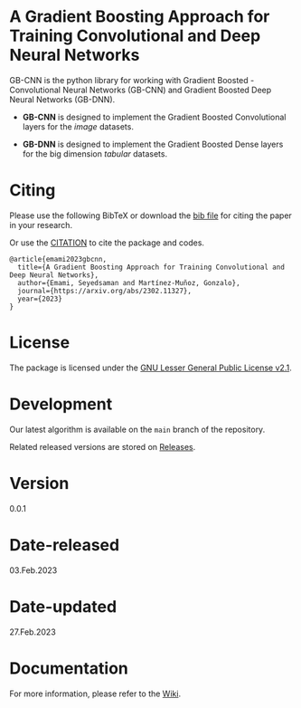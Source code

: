 # A Gradient Boosting Approach for Training Convolutional and Deep Neural Networks 	

GB-CNN is the python library for working with Gradient Boosted - Convolutional Neural Networks (GB-CNN) and Gradient Boosted Deep Neural Networks (GB-DNN).

* **GB-CNN** is designed to implement the Gradient Boosted Convolutional layers for the *image* datasets.

* **GB-DNN** is designed to implement the Gradient Boosted Dense layers for the big dimension *tabular* datasets.


# Citing

Please use the following BibTeX or download the [bib file](scholar.bib) for citing the paper in your research.

Or use the [CITATION](CITATION.cff) to cite the package and codes.

```
@article{emami2023gbcnn,
  title={A Gradient Boosting Approach for Training Convolutional and Deep Neural Networks},
  author={Emami, Seyedsaman and Martínez-Muñoz, Gonzalo},
  journal={https://arxiv.org/abs/2302.11327},
  year={2023}
}
```

# License

The package is licensed under the [GNU Lesser General Public License v2.1](https://github.com/GAA-UAM/GBNN/blob/main/LICENSE).

# Development

Our latest algorithm is available on the `main` branch of the repository.

Related released versions are stored on [Releases](https://github.com/GAA-UAM/GB-CNN/releases).

# Version

0.0.1

# Date-released

03.Feb.2023

# Date-updated
27.Feb.2023

# Documentation

For more information, please refer to the [Wiki](https://github.com/GAA-UAM/GB-CNN/wiki).
